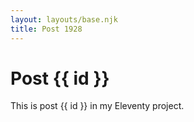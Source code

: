 ```yaml
---
layout: layouts/base.njk
title: Post 1928
---
```


# Post {{ id }}

This is post {{ id }} in my Eleventy project.
